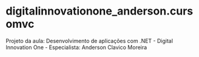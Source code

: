 # digitalinnovationone_anderson.cursomvc
Projeto da aula: Desenvolvimento de aplicações com .NET - Digital Innovation One - Especialista: Anderson Clavico Moreira
